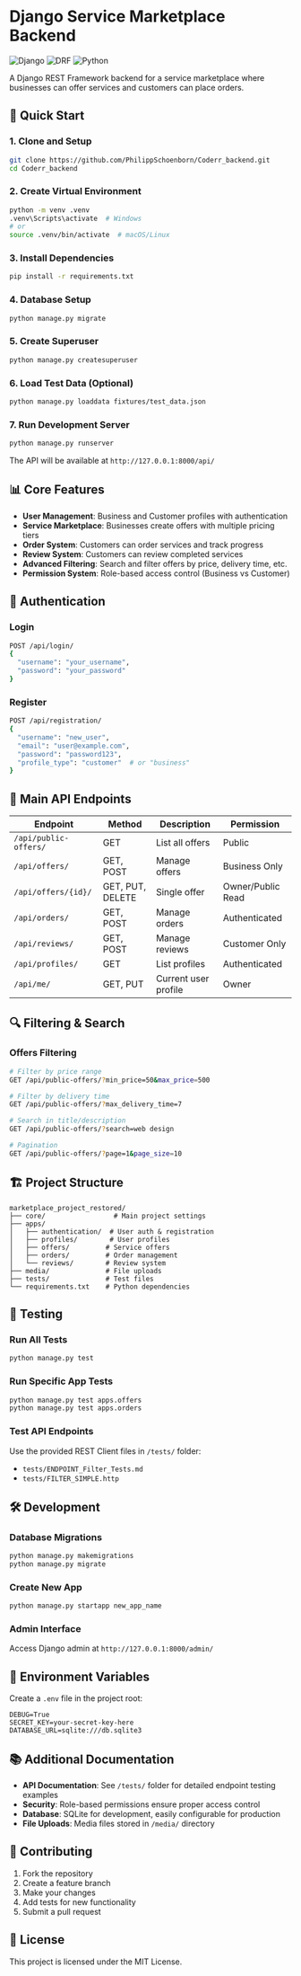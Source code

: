 # Django Service Marketplace Backend

![Django](https://img.shields.io/badge/Django-5.2.3-092E20?style=flat-square&logo=django&logoColor=white)
![DRF](https://img.shields.io/badge/DRF-3.16.0-ff1709?style=flat-square&logo=django&logoColor=white)
![Python](https://img.shields.io/badge/Python-3.13-3776AB?style=flat-square&logo=python&logoColor=white)

A Django REST Framework backend for a service marketplace where businesses can offer services and customers can place orders.

## 🚀 Quick Start

### 1. Clone and Setup

```bash
git clone https://github.com/PhilippSchoenborn/Coderr_backend.git
cd Coderr_backend
```

### 2. Create Virtual Environment

```bash
python -m venv .venv
.venv\Scripts\activate  # Windows
# or
source .venv/bin/activate  # macOS/Linux
```

### 3. Install Dependencies

```bash
pip install -r requirements.txt
```

### 4. Database Setup

```bash
python manage.py migrate
```

### 5. Create Superuser

```bash
python manage.py createsuperuser
```

### 6. Load Test Data (Optional)

```bash
python manage.py loaddata fixtures/test_data.json
```

### 7. Run Development Server

```bash
python manage.py runserver
```

The API will be available at `http://127.0.0.1:8000/api/`

## 📊 Core Features

- **User Management**: Business and Customer profiles with authentication
- **Service Marketplace**: Businesses create offers with multiple pricing tiers
- **Order System**: Customers can order services and track progress
- **Review System**: Customers can review completed services
- **Advanced Filtering**: Search and filter offers by price, delivery time, etc.
- **Permission System**: Role-based access control (Business vs Customer)

## 🔐 Authentication

### Login
```bash
POST /api/login/
{
  "username": "your_username",
  "password": "your_password"
}
```

### Register
```bash
POST /api/registration/
{
  "username": "new_user",
  "email": "user@example.com",
  "password": "password123",
  "profile_type": "customer"  # or "business"
}
```

## 📱 Main API Endpoints

| Endpoint | Method | Description | Permission |
|----------|--------|-------------|------------|
| `/api/public-offers/` | GET | List all offers | Public |
| `/api/offers/` | GET, POST | Manage offers | Business Only |
| `/api/offers/{id}/` | GET, PUT, DELETE | Single offer | Owner/Public Read |
| `/api/orders/` | GET, POST | Manage orders | Authenticated |
| `/api/reviews/` | GET, POST | Manage reviews | Customer Only |
| `/api/profiles/` | GET | List profiles | Authenticated |
| `/api/me/` | GET, PUT | Current user profile | Owner |

## 🔍 Filtering & Search

### Offers Filtering
```bash
# Filter by price range
GET /api/public-offers/?min_price=50&max_price=500

# Filter by delivery time
GET /api/public-offers/?max_delivery_time=7

# Search in title/description
GET /api/public-offers/?search=web design

# Pagination
GET /api/public-offers/?page=1&page_size=10
```

## 🏗️ Project Structure

```
marketplace_project_restored/
├── core/                 # Main project settings
├── apps/
│   ├── authentication/  # User auth & registration
│   ├── profiles/        # User profiles
│   ├── offers/         # Service offers
│   ├── orders/         # Order management
│   └── reviews/        # Review system
├── media/              # File uploads
├── tests/              # Test files
└── requirements.txt    # Python dependencies
```

## 🧪 Testing

### Run All Tests
```bash
python manage.py test
```

### Run Specific App Tests
```bash
python manage.py test apps.offers
python manage.py test apps.orders
```

### Test API Endpoints
Use the provided REST Client files in `/tests/` folder:
- `tests/ENDPOINT_Filter_Tests.md`
- `tests/FILTER_SIMPLE.http`

## 🛠️ Development

### Database Migrations
```bash
python manage.py makemigrations
python manage.py migrate
```

### Create New App
```bash
python manage.py startapp new_app_name
```

### Admin Interface
Access Django admin at `http://127.0.0.1:8000/admin/`

## 📝 Environment Variables

Create a `.env` file in the project root:

```env
DEBUG=True
SECRET_KEY=your-secret-key-here
DATABASE_URL=sqlite:///db.sqlite3
```

## 📚 Additional Documentation

- **API Documentation**: See `/tests/` folder for detailed endpoint testing examples
- **Security**: Role-based permissions ensure proper access control
- **Database**: SQLite for development, easily configurable for production
- **File Uploads**: Media files stored in `/media/` directory

## 🤝 Contributing

1. Fork the repository
2. Create a feature branch
3. Make your changes
4. Add tests for new functionality
5. Submit a pull request

## 📄 License

This project is licensed under the MIT License.

